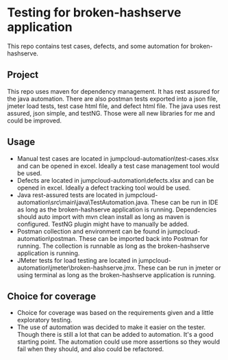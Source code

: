 # Testing for broken-hashserve application

This repo contains test cases, defects, and some automation for broken-hashserve.

## Project

This repo uses maven for dependency management. It has rest assured for the java automation. There are also postman tests exported into a json file, jmeter load tests, test case html file, and defect html file.
The java uses rest assured, json simple, and testNG. Those were all new libraries for me and could be improved.

## Usage

- Manual test cases are located in jumpcloud-automation\test-cases.xlsx and can be opened in excel. Ideally a test case management tool would be used.
- Defects are located in jumpcloud-automation\defects.xlsx and can be opened in excel. Ideally a defect tracking tool would be used.
- Java rest-assured tests are located in jumpcloud-automation\src\main\java\TestAutomation.java. These can be run in IDE as long as the broken-hashserve application is running. Dependencies should auto import with mvn clean install as long as maven is configured. TestNG plugin might have to manually be added.
- Postman collection and environment can be found in jumpcloud-automation\postman. These can be imported back into Postman for running. The collection is runnable as long as the broken-hashserve application is running.
- JMeter tests for load testing are located in jumpcloud-automation\jmeter\broken-hashserve.jmx. These can be run in jmeter or using terminal as long as the broken-hashserve application is running.

## Choice for coverage

- Choice for coverage was based on the requirements given and a little exploratory testing.
- The use of automation was decided to make it easier on the tester. Though there is still a lot that can be added to automation. It's a good starting point. The automation could use more assertions so they would fail when they should, and also could be refactored.
